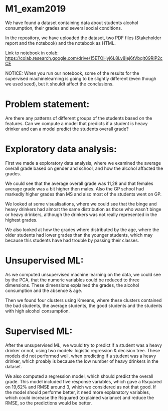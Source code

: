 # M1_exam2019

We have found a dataset containing data about students alcohol consumption, their grades and several social conditions.

In the repository, we have uploaded the dataset, two PDF files (Stakeholder report and the notebook) and the notebook as HTML. 

Link to notebook in colab: https://colab.research.google.com/drive/15ETOHyj6L8Lv8lej6tVbqit09RjP2cCE 

NOTICE: When you run our notebook, some of the results for the supervised machinelearning is going to be slightly different (even though we used seed), but it shouldt affect the conclusions.

# Problem statement:
Are there any patterns of different groups of the students based on the features. Can we compute a model that predicts if a student is heavy drinker and can a model predict the students overall grade?

# Exploratory data analysis:

First we made a exploratory data analysis, where we examined the average overall grade based on gender and school, and how the alcohol affacted the grades.

We could see that the average overall grade was 11,28 and that females average grade was a bit higher then males. Also the GP school had markedly higher grades than MS and also most of the students went on GP.

We looked at some visualisations, where we could see that the binge and heavy drinkers had almost the same distribution as those who wasn't binge or heavy drinkers, although the drinkers was not really represented in the highest grades.

We also looked at how the grades where distributed by the age, where the older students had lower grades than the younger students, which may because this students have had trouble by passing their classes.

# Unsupervised ML:

As we computed unsupervised machine learning on the data, we could see by the PCA, that the numeric variables could be reduced to three dimensions. These dimensions explained the grades, the alcohol consumption and the absence & age.

Then we found four clusters using Kmeans, where these clusters contained the bad students, the average students, the good students and the students with high alcohol consumption.

# Supervised ML:

After the unsupervised ML, we would try to predict if a student was a heavy drinker or not, using two models: logistic regression & decision tree. These models did not performed well, when predicting if a student was a heavy drinker, which proably is because the low number of heavy drinkers in the dataset.

We also computed a regression model, which should predict the overall grade. This model included five response variables, which gave a Rsquared on 19,62% and RMSE around 3, which we considered as not that good. If the model should performe better, it need more explanatory variables, which could increase the Rsquared (explained variance) and reduce the RMSE, so the predictions would be better.
